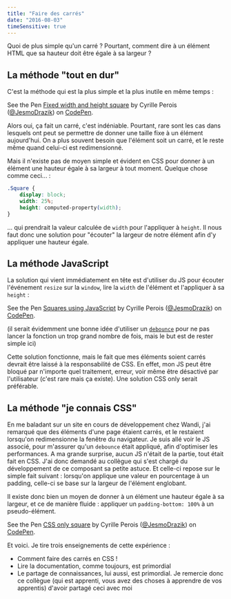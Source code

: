 ```yaml
---
title: "Faire des carrés"
date: "2016-08-03"
timeSensitive: true
---
```


Quoi de plus simple qu'un carré ? Pourtant, comment dire à un élément HTML que
sa hauteur doit être égale à sa largeur ?

## La méthode "tout en dur"

C'est la méthode qui est la plus simple et la plus inutile en même temps :

<p data-height="300" data-theme-id="15557" data-slug-hash="dXjrGm" data-default-tab="html,result" data-user="JesmoDrazik" data-embed-version="2" class="codepen">See the Pen <a href="http://codepen.io/JesmoDrazik/pen/dXjrGm/">Fixed width and height square</a> by Cyrille Perois (<a href="http://codepen.io/JesmoDrazik">@JesmoDrazik</a>) on <a href="http://codepen.io">CodePen</a>.</p>

Alors oui, ça fait un carré, c'est indéniable. Pourtant, rare sont les cas dans
lesquels ont peut se permettre de donner une taille fixe à un élément
aujourd'hui. On a plus souvent besoin que l'élément soit un carré, et le reste
même quand celui-ci est redimensionné.

Mais il n'existe pas de moyen simple et évident en CSS pour donner à un élément
une hauteur égale à sa largeur à tout moment. Quelque chose comme ceci... :

```css
.Square {
    display: block;
    width: 25%;
    height: computed-property(width);
}
```

... qui prendrait la valeur calculée de `width` pour l'appliquer à `height`. Il
nous faut donc une solution pour "écouter" la largeur de notre élément afin d'y
appliquer une hauteur égale.


## La méthode JavaScript

La solution qui vient immédiatement en tête est d'utiliser du JS pour écouter
l'événement `resize` sur la `window`, lire la `width` de l'élément et
l'appliquer à sa `height` :

<p data-height="300" data-theme-id="15557" data-slug-hash="mEjPPQ" data-default-tab="js,result" data-user="JesmoDrazik" data-embed-version="2" class="codepen">See the Pen <a href="http://codepen.io/JesmoDrazik/pen/mEjPPQ/">Squares using JavaScript</a> by Cyrille Perois (<a href="http://codepen.io/JesmoDrazik">@JesmoDrazik</a>) on <a href="http://codepen.io">CodePen</a>.</p>

(il serait évidemment une bonne idée d'utiliser un
[`debounce`](https://lodash.com/docs#debounce) pour ne pas lancer la fonction
un trop grand nombre de fois, mais le but est de rester simple ici)

Cette solution fonctionne, mais le fait que mes éléments soient carrés devrait
être laissé à la responsabilité de CSS. En effet, mon JS peut être bloqué par
n'importe quel traitement, erreur, voir même être désactivé par l'utilisateur
(c'est rare mais ça existe). Une solution CSS only serait préférable.

## La méthode "je connais CSS"

En me baladant sur un site en cours de développement chez Wandi, j'ai remarqué
que des éléments d'une page étaient carrés, et le restaient lorsqu'on
redimensionne la fenêtre du navigateur. Je suis allé voir le JS associé, pour
m'assurer qu'un `debounce` était appliqué, afin d'optimiser les performances.
A ma grande surprise, aucun JS n'était de la partie, tout était fait en CSS.
J'ai donc demandé au collègue qui s'est chargé du développement de ce composant
sa petite astuce. Et celle-ci repose sur le simple fait suivant : lorsqu'on
applique une valeur en pourcentage à un padding, celle-ci se base sur la
largeur de l'élément englobant.

Il existe donc bien un moyen de donner à un élément une hauteur égale à sa
largeur, et ce de manière fluide : appliquer un `padding-bottom: 100%` à un
pseudo-élément.

<p data-height="300" data-theme-id="15557" data-slug-hash="GqBoGd" data-default-tab="css,result" data-user="JesmoDrazik" data-embed-version="2" class="codepen">See the Pen <a href="http://codepen.io/JesmoDrazik/pen/GqBoGd/">CSS only square</a> by Cyrille Perois (<a href="http://codepen.io/JesmoDrazik">@JesmoDrazik</a>) on <a href="http://codepen.io">CodePen</a>.</p>
<script async src="//assets.codepen.io/assets/embed/ei.js"></script>

Et voici. Je tire trois enseignements de cette expérience :

* Comment faire des carrés en CSS !
* Lire la documentation, comme toujours, est primordial
* Le partage de connaissances, lui aussi, est primordial. Je remercie donc ce
collègue (qui est apprenti, vous avez des choses à apprendre de vos apprentis)
d'avoir partagé ceci avec moi
